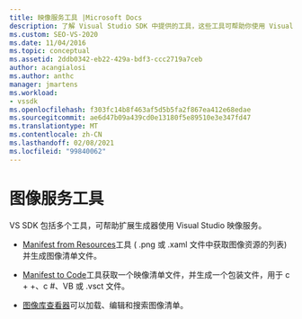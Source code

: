 ```yaml
---
title: 映像服务工具 |Microsoft Docs
description: 了解 Visual Studio SDK 中提供的工具，这些工具可帮助你使用 Visual Studio 映像服务生成扩展。
ms.custom: SEO-VS-2020
ms.date: 11/04/2016
ms.topic: conceptual
ms.assetid: 2ddb0342-eb22-429a-bdf3-ccc2719a7ceb
author: acangialosi
ms.author: anthc
manager: jmartens
ms.workload:
- vssdk
ms.openlocfilehash: f303fc14b8f463af5d5b5fa2f867ea412e68edae
ms.sourcegitcommit: ae6d47b09a439cd0e13180f5e89510e3e347fd47
ms.translationtype: MT
ms.contentlocale: zh-CN
ms.lasthandoff: 02/08/2021
ms.locfileid: "99840062"
---
```

# <a name="image-service-tools"></a>图像服务工具
VS SDK 包括多个工具，可帮助扩展生成器使用 Visual Studio 映像服务。

- [Manifest from Resources](../../extensibility/internals/manifest-from-resources.md)工具 ( .png 或 .xaml 文件中获取图像资源的列表) 并生成图像清单文件。

- [Manifest to Code](../../extensibility/internals/manifest-to-code.md)工具获取一个映像清单文件，并生成一个包装文件，用于 c + +、c #、VB 或 .vsct 文件。

- [图像库查看器](../../extensibility/internals/image-library-viewer.md)可以加载、编辑和搜索图像清单。
